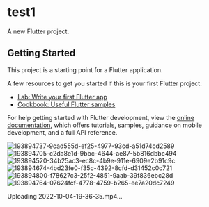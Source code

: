 # test1

A new Flutter project.

## Getting Started

This project is a starting point for a Flutter application.

A few resources to get you started if this is your first Flutter project:

- [Lab: Write your first Flutter app](https://docs.flutter.dev/get-started/codelab)
- [Cookbook: Useful Flutter samples](https://docs.flutter.dev/cookbook)

For help getting started with Flutter development, view the
[online documentation](https://docs.flutter.dev/), which offers tutorials,
samples, guidance on mobile development, and a full API reference.

![193894737-9cad555d-ef25-4977-93cd-a51d74cd2589](https://user-images.githubusercontent.com/47567316/193900188-28c81709-972b-4176-985c-95b36c72d490.png)
![193894705-c2da8e1d-9bbc-4644-ae87-5b816dbbc494](https://user-images.githubusercontent.com/47567316/193900192-c95cc901-4449-4284-8e0e-f8e719d408a5.png)
![193894520-34b25ac3-ec8c-4b9e-911e-6909e2b91c9c](https://user-images.githubusercontent.com/47567316/193900194-8034ef9b-5f5e-4931-b4b7-27f0e3d1495c.png)
![193894674-4bd23fe0-f35c-4392-8cfd-d31452c0c721](https://user-images.githubusercontent.com/47567316/193900195-b44032fe-b62f-423e-87b5-6f0fbcaae317.png)
![193894800-f78627c3-25f2-4851-9aab-39f836ebc28d](https://user-images.githubusercontent.com/47567316/193900198-51cde9d5-eaf0-4056-b53f-396299b61317.png)
![193894764-07624fcf-4778-4759-b265-ee7a20dc7249](https://user-images.githubusercontent.com/47567316/193900202-a5e9b8af-40d1-4356-8fd0-7505eb0f72f9.png)

Uploading 2022-10-04-19-36-35.mp4…

